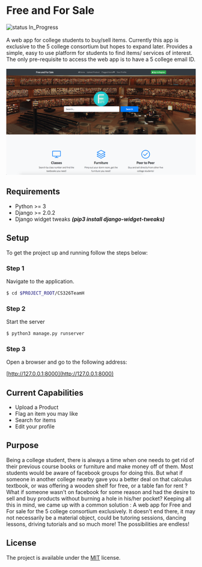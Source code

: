 # Free and For Sale
![status In_Progress](https://img.shields.io/badge/status-In_Progress-yellow.svg?style=flat-square)
<br><br>
A web app for college students to buy/sell items. Currently this app is exclusive to the 5 college consortium but hopes to expand later. Provides a simple, easy to use platform for students to find items/ services of interest.
The only pre-requisite to access the web app is to have a 5 college email ID.
<br><br>
![Alt text](screenshots/landing.png?raw=true "Our Landing Page")

## Requirements
- Python >= 3
- Django >= 2.0.2
- Django widget tweaks ***(pip3 install django-widget-tweaks)***

## Setup
To get the project up and running follow the steps below:

### Step 1
Navigate to the application.
```bash
$ cd $PROJECT_ROOT/CS326TeamH
```
### Step 2
Start the server
```bash
$ python3 manage.py runserver
```
### Step 3
Open a browser and go to the following address:

[http://127.0.0.1:8000](http://127.0.0.1:8000)


## Current Capabilities
- Upload a Product
- Flag an item you may like
- Search for items
- Edit your profile

## Purpose
Being a college student, there is always a time when one needs to get rid of their previous course books or furniture and make money off of them. Most students would be aware of facebook groups for doing this. But what if someone in another college nearby gave you a better deal on that calculus textbook, or was offering a wooden shelf for free, or a table fan for rent ? What if someone wasn't on facebook for some reason and had the desire to sell and buy products without burning a hole in his/her pocket? Keeping all this in mind, we came up with a common solution : A web app for Free and For sale for the 5 college consortium exclusively. It doesn't end there, it may not necessarily be a material object, could be tutoring sessions, dancing lessons, driving tutorials and so much more! The possibilities are endless!


## License
The project is available under the [MIT](https://github.com/vedantpuri/ffs-web/blob/master/LICENSE) license.

